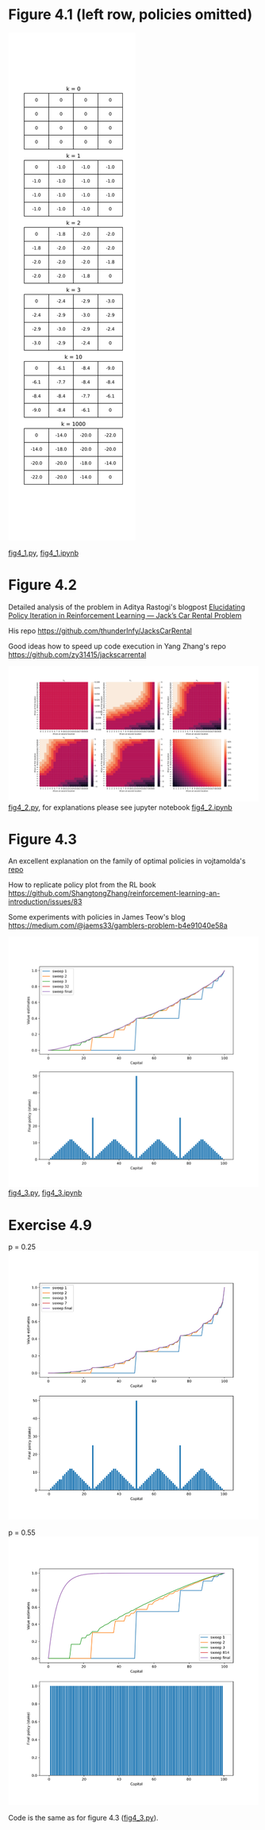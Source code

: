 # Figure 4.1 (left row, policies omitted)

![fig4_1](figs/fig4_1.svg)

[fig4_1.py](fig4_1.py), [fig4_1.ipynb](fig4_1.ipynb)

# Figure 4.2
Detailed analysis of the problem in Aditya Rastogi's blogpost 
[Elucidating Policy Iteration in Reinforcement Learning — Jack’s Car Rental Problem](https://towardsdatascience.com/elucidating-policy-iteration-in-reinforcement-learning-jacks-car-rental-problem-d41b34c8aec7)

His repo https://github.com/thunderInfy/JacksCarRental

Good ideas how to speed up code execution in Yang Zhang's repo https://github.com/zy31415/jackscarrental

![fig4_2](figs/fig4_2.svg)
[fig4_2.py](fig4_2.py), for explanations please see jupyter notebook [fig4_2.ipynb](fig4_2.ipynb)

# Figure 4.3
An excellent explanation on the family of optimal policies in vojtamolda's [repo](https://github.com/vojtamolda/reinforcement-learning-an-introduction/blob/main/chapter04/chapter04.pdf)

How to replicate policy plot from the RL book https://github.com/ShangtongZhang/reinforcement-learning-an-introduction/issues/83

Some experiments with policies in James Teow's blog https://medium.com/@jaems33/gamblers-problem-b4e91040e58a

![fig4_3](figs/fig4_3.svg)
[fig4_3.py](fig4_3.py), [fig4_3.ipynb](fig4_3.ipynb)

# Exercise 4.9
p = 0.25
![ex4_9a](figs/ex4_9a.svg)

p = 0.55
![ex4_9b](figs/ex4_9b.svg)

Code is the same as for figure 4.3 ([fig4_3.py](fig4_3.py)).

